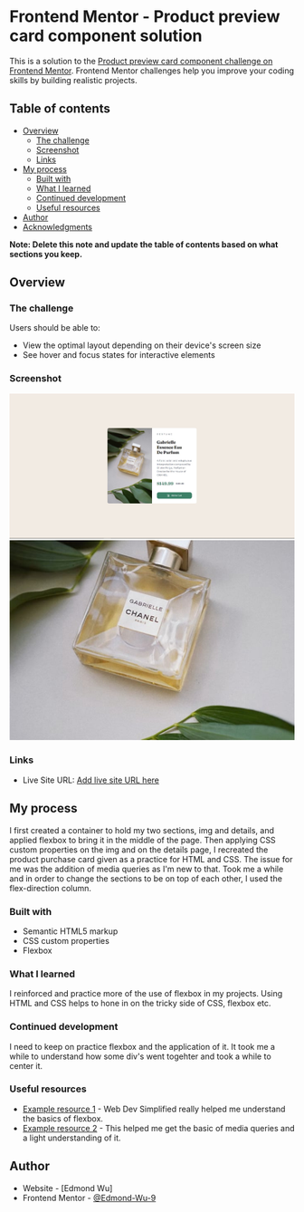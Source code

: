 # Frontend Mentor - Product preview card component solution

This is a solution to the [Product preview card component challenge on Frontend Mentor](https://www.frontendmentor.io/challenges/product-preview-card-component-GO7UmttRfa). Frontend Mentor challenges help you improve your coding skills by building realistic projects. 

## Table of contents

- [Overview](#overview)
  - [The challenge](#the-challenge)
  - [Screenshot](#screenshot)
  - [Links](#links)
- [My process](#my-process)
  - [Built with](#built-with)
  - [What I learned](#what-i-learned)
  - [Continued development](#continued-development)
  - [Useful resources](#useful-resources)
- [Author](#author)
- [Acknowledgments](#acknowledgments)

**Note: Delete this note and update the table of contents based on what sections you keep.**

## Overview

### The challenge

Users should be able to:

- View the optimal layout depending on their device's screen size
- See hover and focus states for interactive elements

### Screenshot

![](./images/finished-product-sc.JPG)
![](./images/image-product-mobile.jpg)


### Links

- Live Site URL: [Add live site URL here](https://your-live-site-url.com)

## My process

I first created a container to hold my two sections, img and details, and applied flexbox to bring it in the middle of the page. Then applying CSS custom properties on the img 
and on the details page, I recreated the product purchase card given as a practice for HTML and CSS. The issue for me was the addition of media queries as I'm new to that. Took me a while and in order to change the sections to be on top of each other, I used the flex-direction column. 

### Built with

- Semantic HTML5 markup
- CSS custom properties
- Flexbox

### What I learned

I reinforced and practice more of the use of flexbox in my projects. Using HTML and CSS helps to hone in on the tricky side of CSS, flexbox etc. 


### Continued development

I need to keep on practice flexbox and the application of it. It took me a while to understand how some div's went togehter and took a while to center it. 

### Useful resources

- [Example resource 1](https://www.youtube.com/watch?v=fYq5PXgSsbE) - Web Dev Simplified really helped me understand the basics of flexbox. 
- [Example resource 2](hhttps://www.youtube.com/watch?v=5xzaGSYd7jM) - This helped me get the basic of media queries and a light understanding of it. 

## Author

- Website - [Edmond Wu]
- Frontend Mentor - [@Edmond-Wu-9](https://www.frontendmentor.io/profile/yourusername)
